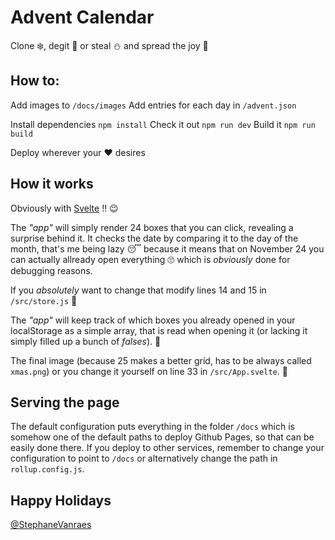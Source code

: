 # Advent Calendar

Clone ❄️, degit 🎁 or steal ⛄ and spread the joy 🌈

## How to:

Add images to `/docs/images`
Add entries for each day in `/advent.json`

Install dependencies `npm install`
Check it out `npm run dev`
Build it `npm run build`

Deploy wherever your ❤️ desires 

## How it works

Obviously with [Svelte](http://www.svelte.dev) !! 😉

The _"app"_ will simply render 24 boxes that you can click, revealing a surprise behind it.
It checks the date by comparing it to the day of the month, that's me being lazy 😴 because it means that on November 24 you can actually allready open everything 🙄 which is _obviously_ done for debugging reasons.

If you _absolutely_ want to change that modify lines 14 and 15 in `/src/store.js` 🥨

The _"app"_ will keep track of which boxes you already opened in your localStorage as a simple array, that is read when opening it (or lacking it simply filled up a bunch of _falses_). 🍒

The final image (because 25 makes a better grid, has to be always called `xmas.png`) or you change it yourself on line 33 in `/src/App.svelte`. 🍿

## Serving the page

The default configuration puts everything in the folder `/docs` which is somehow one of the default paths to deploy Github Pages, so that can be easily done there.
If you deploy to other services, remember to change your configuration to point to `/docs` or alternatively change the path in `rollup.config.js`.

## Happy Holidays

[@StephaneVanraes](http://www.twitter.com/StephaneVanraes)
